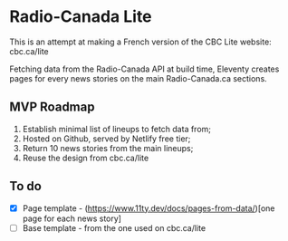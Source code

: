 # Radio-Canada Lite

This is an attempt at making a French version of the CBC Lite website: cbc.ca/lite

Fetching data from the Radio-Canada API at build time, Eleventy creates pages for every news stories on the main Radio-Canada.ca sections.

## MVP Roadmap
1. Establish minimal list of lineups to fetch data from;
2. Hosted on Github, served by Netlify free tier;
3. Return 10 news stories from the main lineups;
4. Reuse the design from cbc.ca/lite

## To do
- [x] Page template - (https://www.11ty.dev/docs/pages-from-data/)[one page for each news story]
- [ ] Base template - from the one used on cbc.ca/lite
